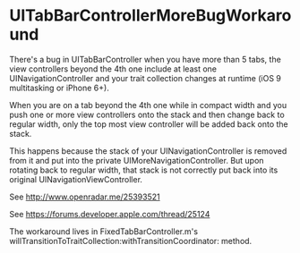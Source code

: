 # UITabBarControllerMoreBugWorkaround

There's a bug in UITabBarController when you have more than 5 tabs, the view controllers beyond the 4th one include at least one UINavigationController and your trait collection changes at runtime (iOS 9 multitasking or iPhone 6+).

When you are on a tab beyond the 4th one while in compact width and you push one or more view controllers onto the stack and then change back to regular width, only the top most view controller will be added back onto the stack.
     
This happens because the stack of your UINavigationController is removed from it and put into the private UIMoreNavigationController. But upon rotating back to regular width, that stack is not correctly put back into its original UINavigationViewController. 

See http://www.openradar.me/25393521

See https://forums.developer.apple.com/thread/25124

The workaround lives in FixedTabBarController.m's willTransitionToTraitCollection:withTransitionCoordinator: method.


     